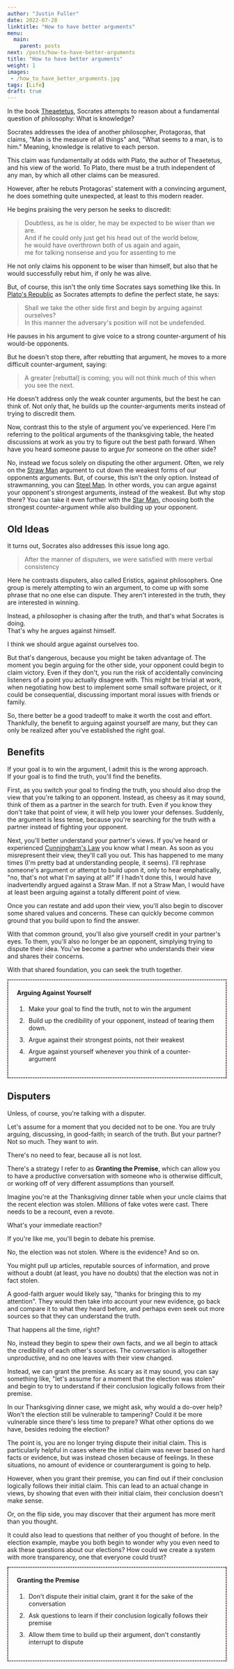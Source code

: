 ```yaml
---
author: "Justin Fuller"
date: 2022-07-28
linktitle: "How to have better arguments"
menu:
  main:
    parent: posts
next: /posts/how-to-have-better-arguments
title: "How to have better arguments"
weight: 1
images:
 - /how_to_have_better_arguments.jpg
tags: [Life]
draft: true
---
```


In the book [Theaetetus](https://amzn.to/3BfyJTl), Socrates attempts to reason about a fundamental question 
of philosophy: What is knowledge?

Socrates addresses the idea of another philosopher, Protagoras, that claims, "Man is the measure of all things"
and, "What seems to a man, is to him." Meaning, knowledge is relative to each person.

<!--more-->

This claim was fundamentally at odds with Plato, the author of Theaetetus, and his view of the world.
To Plato, there must be a truth independent of any man, by which all other claims can be measured.

However, after he rebuts Protagoras' statement with a convincing argument,
he does something quite unexpected, at least to this modern reader.

He begins praising the very person he seeks to discredit:

> Doubtless, as he is older, he may be expected to be wiser than we are. <br />
> And if he could only just get his head out of the world below, <br />
> he would have overthrown both of us again and again, <br />
> me for talking nonsense and you for assenting to me <br />

He not only claims his opponent to be wiser than himself, but also that he would
successfully rebut him, if only he was alive.

But, of course, this isn't the only time Socrates says something like this.
In [Plato's Republic](https://amzn.to/3PFdHSQ) as Socrates attempts to define the perfect state,
he says:

> Shall we take the other side first and begin by arguing against ourselves? <br />
> In this manner the adversary's position will not be undefended.

He pauses in his argument to give voice to a strong counter-argument of his would-be opponents.

But he doesn't stop there, after rebutting that argument, he moves to a more difficult counter-argument,
saying:

> A greater [rebuttal] is coming; you will not think much of this when you see the next.

He doesn't address only the weak counter arguments, but the best he can think of. Not only that,
he builds up the counter-arguments merits instead of trying to discredit them.

Now, contrast this to the style of argument you've experienced. Here I'm referring to the political
arguments of the thanksgiving table, the heated discussions at work as you try to figure out
the best path forward. When have you heard someone pause to argue _for_ someone on the other side?

No, instead we focus solely on disputing the other argument. Often, we rely on the [Straw Man](https://en.wikipedia.org/wiki/Straw_man)
argument to cut down the weakest forms of our opponents arguments. But, of course, this isn't the only option.
Instead of strawmanning, you can [Steel Man](https://constantrenewal.com/steel-man). In other words, you can argue
against your opponent's strongest arguments, instead of the weakest. But why stop there? You can take it even further
with the [Star Man](https://centerforinquiry.org/blog/how-to-star-man-arguing-from-compassion/), choosing both the strongest counter-argument while also building up your opponent.  

## Old Ideas

It turns out, Socrates also addresses this issue long ago.  

> After the manner of disputers, we were satisfied with mere verbal consistency 

Here he contrasts disputers, also called Eristics, against philosophers. 
One group is merely attempting to win an argument, to come up with some phrase that no one else can dispute. 
They aren't interested in the truth, they are interested in winning.  

Instead, a philosopher is chasing after the truth, and that's what Socrates is doing.  
That's why he argues against himself.  

I think we should argue against ourselves too.  

But that's dangerous, because you might be taken advantage of. 
The moment you begin arguing for the other side, your opponent could begin to claim victory. 
Even if they don't, you run the risk of accidentally convincing listeners of a point you actually disagree with. 
This might be trivial at work, when negotiating how best to implement some small software project, 
or it could be consequential, discussing important moral issues with friends or family.

So, there better be a good tradeoff to make it worth the cost and effort.
Thankfully, the benefit to arguing against yourself are many, but they can only be realized
after you've established the right goal.

## Benefits

If your goal is to win the argument, I admit this is the wrong approach. <br />
If your goal is to find the truth, you'll find the benefits.

First, as you switch your goal to finding the truth, you should also drop the view
that you're talking to an opponent. Instead, as cheesy as it may sound, think of them as a partner in the search for truth.
Even if you know they don't take that point of view, it will help you lower your defenses.
Suddenly, the argument is less tense, because you're searching for the truth with a partner
instead of fighting your opponent.

Next, you'll better understand your partner's views.
If you've heard or experienced [Cunningham's Law](https://en.wikipedia.org/wiki/Ward_Cunningham#%22Cunningham's_Law%22)
you know what I mean. As soon as you misrepresent their view, they'll call you out.
This has happened to me many times (I'm pretty bad at understanding people, it seems). 
I'll rephrase someone's argument or attempt to build upon it, only to hear emphatically, "no, that's not what I'm saying at all!"
If I hadn't done this, I would have inadvertendly argued against a Straw Man. 
If not a Straw Man, I would have at least been arguing against a totally different point of view.

Once you can restate and add upon their view, you'll also begin to discover some shared values and concerns. 
These can quickly become common ground that you build upon to find the answer.

With that common ground, you'll also give yourself credit in your partner's eyes.
To them, you'll also no longer be an opponent, simplying trying to dispute their idea.
You've become a partner who understands their view and shares their concerns.

With that shared foundation, you can seek the truth together.

<div style="border: 2px dotted black; padding: 20px; margin-bottom: 20px;">
<strong style="margin-bottom: 20px; display: block;">Arguing Against Yourself</strong>
<ol style="padding-left: 22px;">
  <li style="margin-bottom: 10px; padding-left: 5px;">Make your goal to find the truth, not to win the argument</li>
  <li style="margin-bottom: 10px; padding-left: 5px;">Build up the credibility of your opponent, instead of tearing them down.</li>
  <li style="margin-bottom: 10px; padding-left: 5px;">Argue against their strongest points, not their weakest</li>
  <li style="margin-bottom: 10px; padding-left: 5px;">Argue against yourself whenever you think of a counter-argument</li>
</ol>
</div>

## Disputers

Unless, of course, you're talking with a disputer.

Let's assume for a moment that you decided not to be one.
You are truly arguing, discussing, in good-faith; in search of the truth.
But your partner? Not so much. They want to *win*.

There's no need to fear, because all is not lost.

There's a strategy I refer to as **Granting the Premise**, which can allow you
to have a productive conversation with someone who is otherwise difficult, or working off of very
different assumptions than yourself.

Imagine you're at the Thanksgiving dinner table when your uncle claims that the recent
election was stolen. Millions of fake votes were cast. There needs to be a recount, even a revote.

What's your immediate reaction?

If you're like me, you'll begin to debate his premise.

No, the election was not stolen. Where is the evidence? And so on.

You might pull up articles, reputable sources of information, and prove without a doubt (at least, you have no doubts)
that the election was not in fact stolen.

A good-faith arguer would likely say, "thanks for bringing this to my attention".
They would then take into account your new evidence, go back and compare it to what they heard before,
and perhaps even seek out more sources so that they can understand the truth.

That happens all the time, right?

No, instead they begin to spew their own facts, and we all begin to attack the credibility
of each other's sources. The conversation is altogether unproductive, and no one leaves with their view changed.

Instead, we can grant the premise. As scary as it may sound, you can say something like,
"let's assume for a moment that the election was stolen" and begin to try to understand if their
conclusion logically follows from their premise.

In our Thanksgiving dinner case, we might ask, why would a do-over help? Won't the election still be
vulnerable to tampering? Could it be more vulnerable since there's less time to prepare?
What other options do we have, besides redoing the election?

The point is, you are no longer trying dispute their initial claim. This is particularly helpful
in cases where the initial claim was never based on hard facts or evidence, but was instead chosen
because of feelings. In these situations, no amount of evidence or counterargument is going to help.

However, when you grant their premise, you can find out if their conclusion logically follows their
initial claim. This can lead to an actual change in views, by showing that even with their initial claim,
their conclusion doesn't make sense.

Or, on the flip side, you may discover that their argument has more merit than you thought.

It could also lead to questions that neither of you thought of before. In the election example, maybe
you both begin to wonder why you even need to ask these questions about our elections? How could we
create a system with more transparency, one that everyone could trust?

<div style="border: 2px dotted black; padding: 20px; margin-bottom: 20px;">
<strong style="margin-bottom: 20px; display: block;">Granting the Premise</strong>
<ol style="padding-left: 22px;">
  <li style="margin-bottom: 10px; padding-left: 5px;">Don't dispute their initial claim, grant it for the sake of the conversation</li>
  <li style="margin-bottom: 10px; padding-left: 5px;">Ask questions to learn if their conclusion logically follows their premise</li>
  <li style="margin-bottom: 10px; padding-left: 5px;">Allow them time to build up their argument, don't constantly interrupt to dispute</li>
</ol>
</div>

